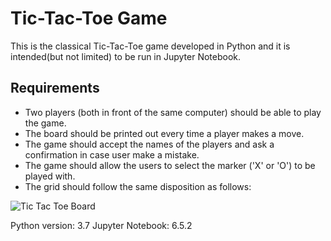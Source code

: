 # Tic-Tac-Toe Game 
This is the classical Tic-Tac-Toe game developed in Python and it is intended(but not limited) to be run in Jupyter Notebook.

## Requirements
- Two players (both in front of the same computer) should be able to play the game.
- The board should be printed out every time a player makes a move.
- The game should accept the names of the players and ask a confirmation in case user make a mistake.
- The game should allow the users to select the marker ('X' or 'O') to be played with.
- The grid should follow the same disposition as follows:

![Tic Tac Toe Board](./tic- "a title")


Python version: 3.7
Jupyter Notebook: 6.5.2
